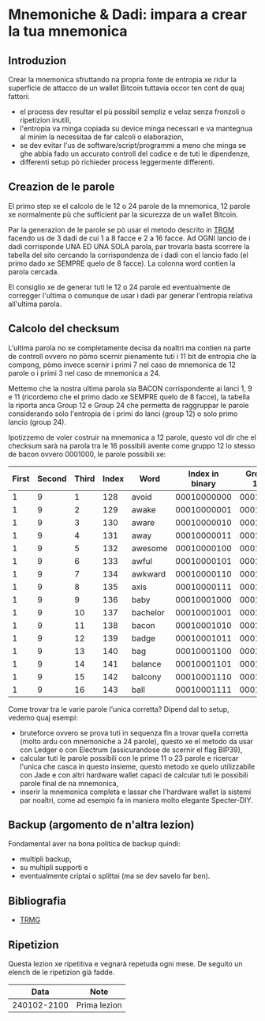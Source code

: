 # Mnemoniche & Dadi: impara a crear la tua mnemonica 

## Introduzion
Crear la mnemonica sfruttando na propria fonte de entropia xe ridur la superficie de attacco de un wallet Bitcoin tuttavia occor ten cont de quaj fattori:

- el process dev resultar el pù possibil sempliz e veloz senza fronzoli o ripetizion inutili,
- l'entropia va minga copiada su device minga necessari e va mantegnua al minim la necessitaa de far calcoli o elaborazion,
- se dev evitar l'us de software/script/programmi a meno che minga se ghe abbia fado un accurato controll del codice e de tuti le dipendenze,
- differenti setup pò richieder process leggermente differenti.

## Creazion de le parole
El primo step xe el calcolo de le 12 o 24 parole de la mnemonica, 12 parole xe normalmente pù che sufficient par la sicurezza de un wallet Bitcoin.

Par la generazion de le parole se pò usar el metodo descrito in [TRGM](https://github.com/valerio-vaccaro/TRMG) facendo us de 3 dadi de cui 1 a 8 facce e 2 a 16 facce. Ad OGNI lancio de i dadi corrisponde UNA ED UNA SOLA parola, par trovarla basta scorrere la tabella del sito cercando la corrispondenza de i dadi con el lancio fado (el primo dado xe SEMPRE quelo de 8 facce). La colonna word contien la parola cercada. 

El consiglio xe de generar tuti le 12 o 24 parole ed eventualmente de corregger l'ultima o comunque de usar i dadi par generar l'entropia relativa all'ultima parola.

## Calcolo del checksum
L'ultima parola no xe completamente decisa da noaltri ma contien na parte de controll ovvero no pòmo scernir pienamente tuti i 11 bit de entropia che la compong, pòmo invece scernir i primi 7 nel caso de mnemonica de 12 parole o i primi 3 nel caso de mnemonica a 24.

Mettemo che la nostra ultima parola sia BACON corrispondente ai lanci 1, 9 e 11 (ricordemo che el primo dado xe SEMPRE quelo de 8 facce), la tabella la riporta anca Group 12 e Group 24 che permetta de raggruppar le parole considerando solo l'entropia de i primi do lanci (group 12) o solo primo lancio (group 24).

Ipotizzemo de voler costruir na mnemonica a 12 parole, questo vol dir che el checksum sarà na parola tra le 16 possibili avente come gruppo 12 lo stesso de bacon ovvero 0001000, le parole possibili xe:

|First|Second|Third|Index|Word	|Index in binary|Group 12	|Group 24|
|---|---|---|-------|-----------|---------------|-----------|---|
|1  |9	|1	|128	|avoid	    |00010000000	|0001000	|000|
|1  |9	|2	|129	|awake	    |00010000001	|0001000	|000|
|1  |9	|3	|130	|aware	    |00010000010	|0001000	|000|
|1  |9	|4	|131	|away	    |00010000011	|0001000	|000|
|1  |9	|5	|132	|awesome	|00010000100	|0001000	|000|
|1  |9	|6	|133	|awful	    |00010000101	|0001000	|000|
|1  |9	|7	|134	|awkward	|00010000110	|0001000	|000|
|1  |9	|8	|135	|axis	    |00010000111	|0001000	|000|
|1  |9	|9	|136	|baby	    |00010001000	|0001000	|000|
|1  |9	|10	|137	|bachelor	|00010001001	|0001000	|000|
|1  |9	|11	|138	|bacon	    |00010001010	|0001000	|000|
|1  |9	|12	|139	|badge	    |00010001011	|0001000	|000|
|1  |9	|13	|140	|bag    	|00010001100	|0001000	|000|
|1  |9	|14	|141	|balance	|00010001101	|0001000	|000|
|1  |9	|15	|142	|balcony	|00010001110	|0001000	|000|
|1  |9	|16	|143	|ball   	|00010001111	|0001000	|000|

Come trovar tra le varie parole l'unica corretta? Dipend dal to setup, vedemo quaj esempi:

- bruteforce ovvero se prova tuti in sequenza fin a trovar quella corretta (molto ardu con mnemoniche a 24 parole), questo xe el metodo da usar con Ledger o con Electrum (assicurandose de scernir el flag BIP39),
- calcular tuti le parole possibili con le prime 11 o 23 parole e ricercar l'unica che casca in questo insieme, questo metodo xe quelo utilizzabile con Jade e con altri hardware wallet capaci de calcular tuti le possibili parole final de na mnemonica,
- inserir la mnemonica completa e lassar che l'hardware wallet la sistemi par noaltri, come ad esempio fa in maniera molto elegante Specter-DIY.

## Backup (argomento de n'altra lezion)
Fondamental aver na bona politica de backup quindi:
- multipli backup,
- su multipli supporti e
- eventualmente criptai o splittai (ma se dev savelo far ben).

## Bibliografia

- [TRMG](https://github.com/valerio-vaccaro/TRMG)

## Ripetizion
Questa lezion xe ripetitiva e vegnarà repetuda ogni mese. De seguito un elench de le ripetizion già fadde.

| Data        | Note                                           |
|-------------|------------------------------------------------|
| 240102-2100 | Prima lezion                                  | 
